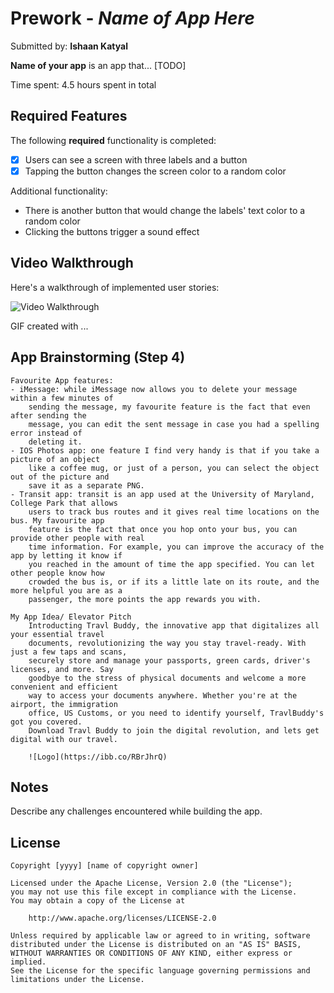 # Prework - *Name of App Here*

Submitted by: **Ishaan Katyal**

**Name of your app** is an app that... [TODO] 

Time spent: 4.5 hours spent in total

## Required Features

The following **required** functionality is completed:

- [x] Users can see a screen with three labels and a button
- [x] Tapping the button changes the screen color to a random color

Additional functionality:
- There is another button that would change the labels' text color to a random color
- Clicking the buttons trigger a sound effect
 
## Video Walkthrough

Here's a walkthrough of implemented user stories:

<img src='http://i.imgur.com/link/to/your/gif/file.gif' title='Video Walkthrough' width='' alt='Video Walkthrough' />

<!-- Replace this with whatever GIF tool you used! -->
GIF created with ...  
<!-- Recommended tools:
[Kap](https://getkap.co/) for macOS
[ScreenToGif](https://www.screentogif.com/) for Windows
[peek](https://github.com/phw/peek) for Linux. -->

## App Brainstorming (Step 4)
    Favourite App features:
    - iMessage: while iMessage now allows you to delete your message within a few minutes of
        sending the message, my favourite feature is the fact that even after sending the   
        message, you can edit the sent message in case you had a spelling error instead of  
        deleting it. 
    - IOS Photos app: one feature I find very handy is that if you take a picture of an object   
        like a coffee mug, or just of a person, you can select the object out of the picture and   
        save it as a separate PNG. 
    - Transit app: transit is an app used at the University of Maryland, College Park that allows
        users to track bus routes and it gives real time locations on the bus. My favourite app 
        feature is the fact that once you hop onto your bus, you can provide other people with real 
        time information. For example, you can improve the accuracy of the app by letting it know if 
        you reached in the amount of time the app specified. You can let other people know how 
        crowded the bus is, or if its a little late on its route, and the more helpful you are as a 
        passenger, the more points the app rewards you with. 
    
    My App Idea/ Elevator Pitch
        Introducting Travl Buddy, the innovative app that digitalizes all your essential travel  
        documents, revolutionizing the way you stay travel-ready. With just a few taps and scans, 
        securely store and manage your passports, green cards, driver's licenses, and more. Say 
        goodbye to the stress of physical documents and welcome a more convenient and efficient 
        way to access your documents anywhere. Whether you're at the airport, the immigration 
        office, US Customs, or you need to identify yourself, TravlBuddy's got you covered. 
        Download Travl Buddy to join the digital revolution, and lets get digital with our travel. 
    
        ![Logo](https://ibb.co/RBrJhrQ)
## Notes

Describe any challenges encountered while building the app.

## License

    Copyright [yyyy] [name of copyright owner]

    Licensed under the Apache License, Version 2.0 (the "License");
    you may not use this file except in compliance with the License.
    You may obtain a copy of the License at

        http://www.apache.org/licenses/LICENSE-2.0

    Unless required by applicable law or agreed to in writing, software
    distributed under the License is distributed on an "AS IS" BASIS,
    WITHOUT WARRANTIES OR CONDITIONS OF ANY KIND, either express or implied.
    See the License for the specific language governing permissions and
    limitations under the License.
